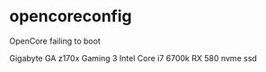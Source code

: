 # opencoreconfig

OpenCore failing to boot

Gigabyte GA z170x Gaming 3
Intel Core i7 6700k
RX 580
nvme ssd
